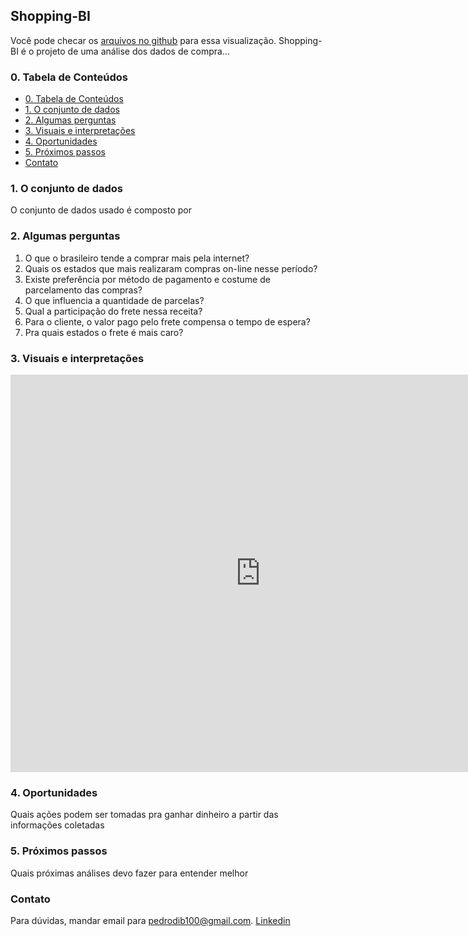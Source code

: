 ## Shopping-BI

Você pode checar os [arquivos no github](https://github.com/dibpedro/shopping-bi/) para essa visualização. Shopping-BI é o projeto de uma análise dos dados de compra...

### 0. Tabela de Conteúdos
* [0. Tabela de Conteúdos](#0-tabela-de-conteúdos)
* [1. O conjunto de dados](#1-o-conjunto-de-dados)
* [2. Algumas perguntas](#2-algumas-perguntas)
* [3. Visuais e interpretações](#3-visuais-e-interpretações)
* [4. Oportunidades](#4-oportunidades)
* [5. Próximos passos](#5-próximos-passos)
* [Contato](#contato)

### 1. O conjunto de dados

O conjunto de dados usado é composto por 
### 2. Algumas perguntas

1. O que o brasileiro tende a comprar mais pela internet?
2. Quais os estados que mais realizaram compras on-line nesse período?
3. Existe preferência por método de pagamento e costume de parcelamento das compras?
4. O que influencia a quantidade de parcelas?
5. Qual a participação do frete nessa receita?
6. Para o cliente, o valor pago pelo frete compensa o tempo de espera?
7. Pra quais estados o frete é mais caro?
### 3. Visuais e interpretações

<iframe width="800" height="636" src="https://app.powerbi.com/view?r=eyJrIjoiNWI4NzRlMDgtNjNkMi00ZDlkLWEzM2EtM2Y0Zjk2NmRjMGM4IiwidCI6ImIxY2E3YTgxLWFiZjgtNDJlNS05OGM2LWYyZjJhOTMwYmEzNiJ9" frameborder="0" allowFullScreen="true"></iframe>

### 4. Oportunidades

Quais ações podem ser tomadas pra ganhar dinheiro a partir das informações coletadas

### 5. Próximos passos

Quais próximas análises devo fazer para entender melhor

### Contato

Para dúvidas, mandar email para pedrodib100@gmail.com.
[Linkedin](https://www.linkedin.com/in/pedro-dib-597700139/)
